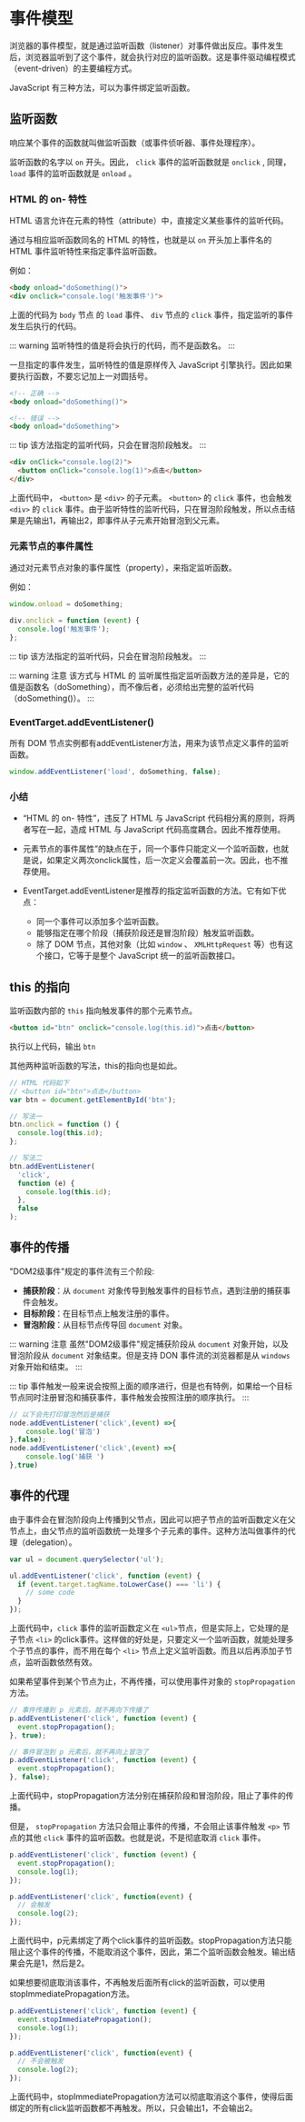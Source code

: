 

# 事件模型
浏览器的事件模型，就是通过监听函数（listener）对事件做出反应。事件发生后，浏览器监听到了这个事件，就会执行对应的监听函数。这是事件驱动编程模式（event-driven）的主要编程方式。

JavaScript 有三种方法，可以为事件绑定监听函数。

## 监听函数

响应某个事件的函数就叫做监听函数（或事件侦听器、事件处理程序）。

监听函数的名字以 `on` 开头。因此， `click` 事件的监听函数就是 `onclick` , 同理， `load` 事件的监听函数就是 `onload` 。

### HTML 的 on- 特性

HTML 语言允许在元素的特性（attribute）中，直接定义某些事件的监听代码。

通过与相应监听函数同名的 HTML 的特性，也就是以 `on` 开头加上事件名的 HTML 事件监听特性来指定事件监听函数。

例如：

```html
<body onload="doSomething()">
<div onclick="console.log('触发事件')">
```

上面的代码为 `body` 节点 的 `load` 事件、 `div` 节点的 `click` 事件，指定监听的事件发生后执行的代码。


::: warning
监听特性的值是将会执行的代码，而不是函数名。
:::

一旦指定的事件发生，监听特性的值是原样传入 JavaScript 引擎执行。因此如果要执行函数，不要忘记加上一对圆括号。
```html
<!-- 正确 -->
<body onload="doSomething()">

<!-- 错误 -->
<body onload="doSomething">
```

::: tip
该方法指定的监听代码，只会在冒泡阶段触发。
:::

```html
<div onClick="console.log(2)">
  <button onClick="console.log(1)">点击</button>
</div>
```

上面代码中， `<button>` 是 `<div>` 的子元素。 `<button>` 的 `click` 事件，也会触发 `<div>` 的 `click` 事件。由于监听特性的监听代码，只在冒泡阶段触发，所以点击结果是先输出1，再输出2，即事件从子元素开始冒泡到父元素。

### 元素节点的事件属性
通过对元素节点对象的事件属性（property），来指定监听函数。

例如：

```js
window.onload = doSomething;

div.onclick = function (event) {
  console.log('触发事件');
};
```

::: tip
该方法指定的监听代码，只会在冒泡阶段触发。
:::

::: warning 注意
该方式与 HTML 的 监听属性指定监听函数方法的差异是，它的值是函数名（doSomething），而不像后者，必须给出完整的监听代码（doSomething()）。
:::

### EventTarget.addEventListener()

所有 DOM 节点实例都有addEventListener方法，用来为该节点定义事件的监听函数。

```js
window.addEventListener('load', doSomething, false);
```

### 小结
- “HTML 的 on- 特性”，违反了 HTML 与 JavaScript 代码相分离的原则，将两者写在一起，造成 HTML 与 JavaScript 代码高度耦合。因此不推荐使用。

- 元素节点的事件属性”的缺点在于，同一个事件只能定义一个监听函数，也就是说，如果定义两次onclick属性，后一次定义会覆盖前一次。因此，也不推荐使用。

- EventTarget.addEventListener是推荐的指定监听函数的方法。它有如下优点：
    - 同一个事件可以添加多个监听函数。
    - 能够指定在哪个阶段（捕获阶段还是冒泡阶段）触发监听函数。
    - 除了 DOM 节点，其他对象（比如 `window` 、 `XMLHttpRequest` 等）也有这个接口，它等于是整个 JavaScript 统一的监听函数接口。

## this 的指向
监听函数内部的 `this` 指向触发事件的那个元素节点。
```html
<button id="btn" onclick="console.log(this.id)">点击</button>
```
执行以上代码，输出 `btn`

其他两种监听函数的写法，this的指向也是如此。

```js
// HTML 代码如下
// <button id="btn">点击</button>
var btn = document.getElementById('btn');

// 写法一
btn.onclick = function () {
  console.log(this.id);
};

// 写法二
btn.addEventListener(
  'click',
  function (e) {
    console.log(this.id);
  },
  false
);
```
## 事件的传播

"DOM2级事件"规定的事件流有三个阶段:

- **捕获阶段**：从 `document` 对象传导到触发事件的目标节点，遇到注册的捕获事件会触发。
- **目标阶段**：在目标节点上触发注册的事件。
- **冒泡阶段**：从目标节点传导回 `document` 对象。

::: warning 注意
虽然"DOM2级事件"规定捕获阶段从 `document` 对象开始，以及冒泡阶段从 `document` 对象结束。但是支持 DON 事件流的浏览器都是从 `windows` 对象开始和结束。
:::

::: tip
事件触发一般来说会按照上面的顺序进行，但是也有特例，如果给一个目标节点同时注册冒泡和捕获事件，事件触发会按照注册的顺序执行。
:::

```js
// 以下会先打印冒泡然后是捕获
node.addEventListener('click',(event) =>{
	console.log('冒泡')
},false);
node.addEventListener('click',(event) =>{
	console.log('捕获 ')
},true)
```

## 事件的代理
由于事件会在冒泡阶段向上传播到父节点，因此可以把子节点的监听函数定义在父节点上，由父节点的监听函数统一处理多个子元素的事件。这种方法叫做事件的代理（delegation）。

```js
var ul = document.querySelector('ul');

ul.addEventListener('click', function (event) {
  if (event.target.tagName.toLowerCase() === 'li') {
    // some code
  }
});
```

上面代码中，`click` 事件的监听函数定义在 `<ul>`节点，但是实际上，它处理的是子节点 `<li>` 的click事件。这样做的好处是，只要定义一个监听函数，就能处理多个子节点的事件，而不用在每个 `<li>` 节点上定义监听函数。而且以后再添加子节点，监听函数依然有效。

如果希望事件到某个节点为止，不再传播，可以使用事件对象的 `stopPropagation` 方法。

```js
// 事件传播到 p 元素后，就不再向下传播了
p.addEventListener('click', function (event) {
  event.stopPropagation();
}, true);

// 事件冒泡到 p 元素后，就不再向上冒泡了
p.addEventListener('click', function (event) {
  event.stopPropagation();
}, false);
```

上面代码中，stopPropagation方法分别在捕获阶段和冒泡阶段，阻止了事件的传播。

但是， `stopPropagation` 方法只会阻止事件的传播，不会阻止该事件触发 `<p>` 节点的其他 `click` 事件的监听函数。也就是说，不是彻底取消 `click` 事件。

```js
p.addEventListener('click', function (event) {
  event.stopPropagation();
  console.log(1);
});

p.addEventListener('click', function(event) {
  // 会触发
  console.log(2);
});
```

上面代码中，p元素绑定了两个click事件的监听函数。stopPropagation方法只能阻止这个事件的传播，不能取消这个事件，因此，第二个监听函数会触发。输出结果会先是1，然后是2。

如果想要彻底取消该事件，不再触发后面所有click的监听函数，可以使用stopImmediatePropagation方法。

```js
p.addEventListener('click', function (event) {
  event.stopImmediatePropagation();
  console.log(1);
});

p.addEventListener('click', function(event) {
  // 不会被触发
  console.log(2);
});
```

上面代码中，stopImmediatePropagation方法可以彻底取消这个事件，使得后面绑定的所有click监听函数都不再触发。所以，只会输出1，不会输出2。
